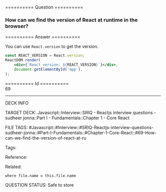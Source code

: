 ========== Question ==========  

### How can we find the version of React at runtime in the browser?  

========== Answer ==========  

You can use `React.version` to get the version.

```jsx
const REACT_VERSION = React.version;
ReactDOM.render(
    <div>{`React version: ${REACT_VERSION}`}</div>,
    document.getElementById('app'),
);
```

========== Id ==========  
69

---

DECK INFO

TARGET DECK: Javascript::Interview::SRIQ - Reactjs interview questions - sudheer jonna::Part I - Fundamentals::Chapter 1 - Core React

FILE TAGS: #Javascript::#Interview::#SRIQ-Reactjs-interview-questions-sudheer-jonna::#Part-I-Fundamentals::#Chapter-1-Core-React::#69-How-can-we-find-the-version-of-react-at-ru

Tags:

Reference:

Related:

```dataview
where file.name = this.file.name
```
QUESTION STATUS: Safe to store

